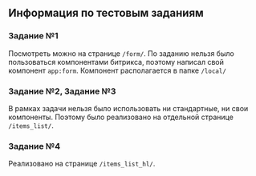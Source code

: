 ## Информация по тестовым заданиям

### Задание №1

Посмотреть можно на странице `/form/`.  По заданию нельзя было пользоваться
компонентами битрикса, поэтому написал свой компонент `app:form`. 
Компонент располагается в папке `/local/`

### Задание №2, Задание №3

В рамках задачи нельзя было использовать ни стандартные, ни свои компоненты.
Поэтому было реализовано на отдельной странице `/items_list/`.

### Задание №4

Реализовано на странице `/items_list_hl/`.
